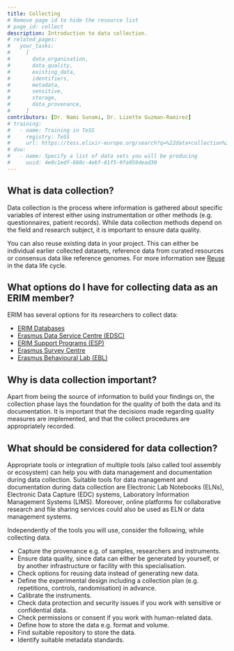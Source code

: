 ```yaml
---
title: Collecting
# Remove page id to hide the resource list
# page_id: collect
description: Introduction to data collection.
# related_pages:
#   your_tasks:
#     [
#       data_organisation,
#       data_quality,
#       existing_data,
#       identifiers,
#       metadata,
#       sensitive,
#       storage,
#       data_provenance,
#     ]
contributors: [Dr. Nami Sunami, Dr. Lizette Guzman-Ramirez]
# training:
#   - name: Training in TeSS
#     registry: TeSS
#     url: https://tess.elixir-europe.org/search?q=%22data+collection%22#materials
# dsw:
#   - name: Specify a list of data sets you will be producing
#     uuid: 4e0c1edf-660c-4ebf-81f5-9fa959dead30
---
```


## What is data collection?

Data collection is the process where information is gathered about specific variables of interest either using instrumentation or other methods (e.g. questionnaires, patient records). While data collection methods depend on the field and research subject, it is important to ensure data quality.

You can also reuse existing data in your project. This can either be individual earlier collected datasets, reference data from curated resources or consensus data like reference genomes. For more information see [Reuse](reusing) in the data life cycle.

<!-- ERIM specific info (begin)-->

## What options do I have for collecting data as an ERIM member? 

ERIM has several options for its researchers to collect data: 

- [ERIM Databases](https://www.erim.eur.nl/research-integrity/rdm/databases-2/) 
- [Erasmus Data Service Centre (EDSC)](https://www.erim.eur.nl/research-support/erasmus-data-service-centre-edsc/)
- [ERIM Support Programs (ESP)](https://www.erim.eur.nl/research-support/erim-support-programmes-esp/)
- [Erasmus Survey Centre](https://www.erim.eur.nl/research-support/erasmus-survey-centre-esc/)
- [Erasmus Behavioural Lab (EBL)](https://ebl.eur.nl/)

<!-- ERIM specific info (end) -->

## Why is data collection important?

Apart from being the source of information to build your findings on, the collection phase lays the foundation for the quality of both the data and its documentation. It is important that the decisions made regarding quality measures are implemented, and that the collect procedures are appropriately recorded.

## What should be considered for data collection?

Appropriate tools or integration of multiple tools (also called tool assembly or ecosystem) can help you with data management and documentation during data collection. Suitable tools for data management and documentation during data collection are Electronic Lab Notebooks (ELNs), Electronic Data Capture (EDC) systems, Laboratory Information Management Systems (LIMS). Moreover, online platforms for collaborative research and file sharing services could also be used as ELN or data management systems.

Independently of the tools you will use, consider the following, while collecting data.

- Capture the provenance e.g. of samples, researchers and instruments.
- Ensure data quality, since data can either be generated by yourself, or by another infrastructure or facility with this specialisation.
- Check options for reusing data instead of generating new data.
- Define the experimental design including a collection plan (e.g. repetitions, controls, randomisation) in advance.
- Calibrate the instruments.
- Check data protection and security issues if you work with sensitive or confidential data.
- Check permissions or consent if you work with human-related data.
- Define how to store the data e.g. format and volume.
- Find suitable repository to store the data.
- Identify suitable metadata standards.

